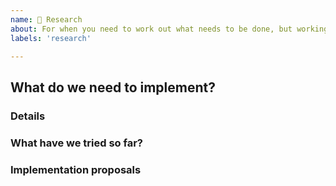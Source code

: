 ```yaml
---
name: 🍎 Research
about: For when you need to work out what needs to be done, but working it out is too big for a planning session.
labels: 'research'

---
```


## What do we need to implement?

<!-- Be concise! Just give the "what" here. You can add plenty of detail in a later section, but this section is for the snappy one-liner -->

### Details

<!-- Make sure you mention **why** this ticket is even a thing -->

### What have we tried so far?

<!-- Delete this section entirely if we've tried nothing yet. https://i.redd.it/ccle328l1iq21.jpg -->

### Implementation proposals

<!-- List off some ideas that people have had so far, to help provide some avenues of research for the person who picks up this ticket -->
